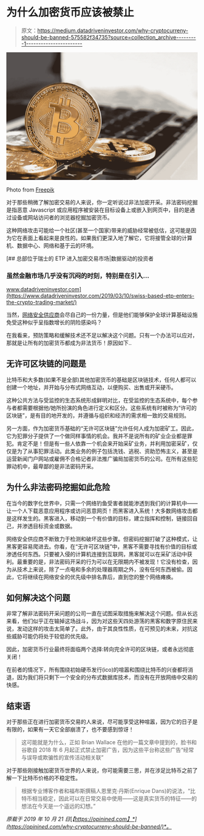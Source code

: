 # 为什么加密货币应该被禁止

> 原文：<https://medium.datadriveninvestor.com/why-cryptocurreny-should-be-banned-575582f34735?source=collection_archive---------1----------------------->

![](img/896b2d5a60529e864f0ad62c905584d4.png)

Photo from [Freepik](https://www.freepik.com/free-photo/close-up-bitcoin-top-laptop_5481243.htm#page=1&query=bitcoin&position=1)

对于那些稍微了解加密交易的人来说，你一定听说过非法加密开采。非法密码挖掘是指恶意 Javascript 或应用程序被安装在目标设备上或嵌入到网页中，目的是通过设备或网站访问者的浏览器挖掘加密货币。

这种网络攻击可能给一个社区(甚至一个国家)带来的威胁经常被低估，这可能是因为它在表面上看起来是良性的。如果我们更深入地了解它，它将接管全球的计算机、数据中心、网络和基于云的环境。

[](https://www.datadriveninvestor.com/2019/03/10/swiss-based-etp-enters-the-crypto-trading-market/) [## 总部位于瑞士的 ETP 进入加密交易市场|数据驱动的投资者

### 虽然金融市场几乎没有沉闷的时刻，特别是在引入…

www.datadriveninvestor.com](https://www.datadriveninvestor.com/2019/03/10/swiss-based-etp-enters-the-crypto-trading-market/) 

当然，[网络安全供应商](https://searchsecurity.techtarget.com/definition/cybersecurity)会尽自己的一份力量，但是他们能够保护全球计算基础设施免受这种似乎呈指数增长的阴险感染吗？

在我看来，预防策略和缓解技术还不足以解决这个问题。只有一个办法可以应对，那就是让所有的加密货币都成为非法货币！原因如下..

## 无许可区块链的问题是

比特币和大多数(如果不是全部)其他加密货币的基础是区块链技术，任何人都可以创建一个地址，并开始与分布式网络互动，以便购买、出售或开采硬币。

这种公共方法与受监控的生态系统形成鲜明对比，在受监控的生态系统中，每个参与者都需要根据他/她所扮演的角色进行定义和区分。这些系统有时被称为“许可的区块链”，是有目的地开发的，并遵循与组织和经济的需求相一致的交易规则。

另一方面，作为加密货币基础的“无许可区块链”允许任何人成为加密矿工。因此，它为犯罪分子提供了一个做同样事情的机会。我并不是说所有的矿业企业都是罪犯。肯定不是！但是有一些人依靠一个机会来开始采矿业务，并利用加密采矿，仅仅是为了从事犯罪活动。此类业务的例子包括洗钱、逃税、资助恐怖主义，甚至是运营新闻门户网站或雇佣不合格记者非法推广骗局加密货币的公司。在所有这些犯罪动机中，最卑鄙的是非法密码开采。

## 为什么非法密码挖掘如此危险

在当今的数字化世界中，只需一个网络钓鱼受害者就能渗透到我们的计算机中——让一个人下载恶意应用程序或访问恶意网页！而黑客进入系统！大多数网络攻击都是这样发生的。黑客进入，移动到一个有价值的目标，建立指挥和控制，链接回自己，并渗透目标资金或数据。

网络安全供应商不断致力于检测和破坏这些步骤。但密码挖掘打破了这种模式，让黑客更容易爬进去。你看，在“无许可区块链”中，黑客不需要寻找有价值的目标或渗透任何东西。只要被入侵的计算机连接到互联网，黑客就可以在采矿活动中获利。最重要的是，非法密码开采的行为可以在无限期内不被发现！它没有检查，因为从技术上来说，除了一点电和多余的处理器周期之外，没有任何东西被偷。因此，它将继续在网络安全的优先级中排名靠后，直到您的整个网络瘫痪。

## 如何解决这个问题

非常了解非法密码开采问题的公司一直在试图采取措施来解决这个问题。但从长远来看，他们似乎正在输掉这场战斗，因为对这些天四处游荡的黑客和数字原住民来说，发动这样的攻击太简单了。此外，由于其良性性质，在可预见的未来，对抗这些威胁可能仍将处于较低的优先级。

因此，加密货币行业最终将面临两个选择:转向完全许可的区块链，或者永远彻底关闭！

在前者的情况下，所有围绕初始硬币发行(ico)的喧嚣和围绕比特币的兴奋都将消退，因为我们将只剩下一个安全的分布式数据库技术，而没有在开放网络中交易的快感。

## 结束语

对于那些正在进行加密货币交易的人来说，尽可能享受这种喧嚣，因为它的日子是有限的，如果有一天它全部崩溃了，也不要感到惊讶！

> 这可能就是为什么，正如 Brian Wallace 在他的一篇文章中提到的，脸书和谷歌自 2018 年 6 月起正式禁止加密广告，因为这些平台称这些广告“经常与误导或欺骗性的宣传活动相关联”

对于那些刚接触加密货币世界的人来说，你可能需要三思，并在涉足比特币之前了解一下比特币价格的不稳定性。

> 根据专业博客作者和福布斯撰稿人恩里克·丹斯(Enrique Dans)的说法，“比特币相当稳定，因此可以在日常交易中使用——这是真实货币的特征——的想法在今天是一个遥远的幻想。”

*原载于 2019 年 10 月 21 日*[*【https://opinined.com】*](https://opinined.com/why-cryptocurreny-should-be-banned/)*。*